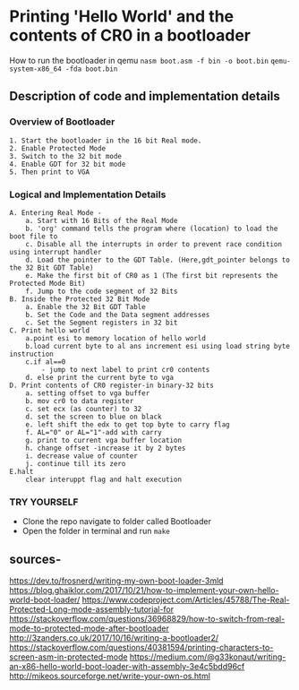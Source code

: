 # Printing 'Hello World' and the contents of CR0 in a bootloader
How to run the bootloader in qemu
    ```nasm boot.asm -f bin -o boot.bin```
    ```qemu-system-x86_64 -fda boot.bin```

## Description of code and implementation details
### Overview of Bootloader
    1. Start the bootloader in the 16 bit Real mode. 
    2. Enable Protected Mode
    3. Switch to the 32 bit mode
    4. Enable GDT for 32 bit mode
    5. Then print to VGA
### Logical and Implementation Details
    A. Entering Real Mode - 
        a. Start with 16 Bits of the Real Mode
        b. 'org' command tells the program where (location) to load the boot file to
        c. Disable all the interrupts in order to prevent race condition using interrupt handler
        d. Load the pointer to the GDT Table. (Here,gdt_pointer belongs to the 32 Bit GDT Table)
        e. Make the first bit of CR0 as 1 (The first bit represents the Protected Mode Bit)
        f. Jump to the code segment of 32 Bits
    B. Inside the Protected 32 Bit Mode
        a. Enable the 32 Bit GDT Table
        b. Set the Code and the Data segment addresses
        c. Set the Segment registers in 32 bit 
    C. Print hello world
        a.point esi to memory location of hello world
        b.load current byte to al ans increment esi using load string byte instruction
        c.if al==0
            - jump to next label to print cr0 contents
        d. else print the current byte to vga 
    D. Print contents of CR0 register-in binary-32 bits
        a. setting offset to vga buffer 
        b. mov cr0 to data register 
        c. set ecx (as counter) to 32 
        d. set the screen to blue on black
        e. left shift the edx to get top byte to carry flag
        f. AL="0" or AL="1"-add with carry
        g. print to current vga buffer location
        h. change offset -increase it by 2 bytes
        i. decrease value of counter
        j. continue till its zero 
    E.halt
        clear interuppt flag and halt execution
### TRY YOURSELF
- Clone the repo navigate to folder called Bootloader
- Open the folder in terminal and run `make`
## sources-
https://dev.to/frosnerd/writing-my-own-boot-loader-3mld
https://blog.ghaiklor.com/2017/10/21/how-to-implement-your-own-hello-world-boot-loader/
https://www.codeproject.com/Articles/45788/The-Real-Protected-Long-mode-assembly-tutorial-for
https://stackoverflow.com/questions/36968829/how-to-switch-from-real-mode-to-protected-mode-after-bootloader
http://3zanders.co.uk/2017/10/16/writing-a-bootloader2/
https://stackoverflow.com/questions/40381594/printing-characters-to-screen-asm-in-protected-mode
https://medium.com/@g33konaut/writing-an-x86-hello-world-boot-loader-with-assembly-3e4c5bdd96cf
http://mikeos.sourceforge.net/write-your-own-os.html
